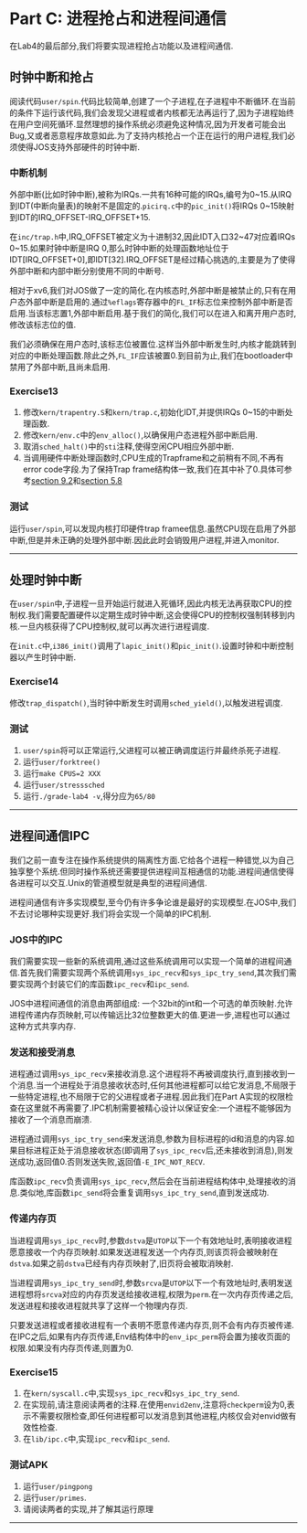 # Part C: 进程抢占和进程间通信
在Lab4的最后部分,我们将要实现进程抢占功能以及进程间通信.

## 时钟中断和抢占
阅读代码`user/spin`.代码比较简单,创建了一个子进程,在子进程中不断循环.在当前的条件下运行该代码,我们会发现父进程或者内核都无法再运行了,因为子进程始终在用户空间死循环.显然理想的操作系统必须避免这种情况,因为开发者可能会出Bug,又或者恶意程序故意如此.为了支持内核抢占一个正在运行的用户进程,我们必须使得JOS支持外部硬件的时钟中断.

### 中断机制
外部中断(比如时钟中断),被称为IRQs.一共有16种可能的IRQs,编号为0~15.从IRQ到IDT(中断向量表)的映射不是固定的.`picirq.c`中的`pic_init()`将IRQs 0~15映射到IDT的IRQ_OFFSET-IRQ_OFFSET+15.

在`inc/trap.h`中,IRQ_OFFSET被定义为十进制32,因此IDT入口32~47对应着IRQs 0~15.如果时钟中断是IRQ 0,那么时钟中断的处理函数地址位于IDT[IRQ_OFFSET+0],即IDT[32].IRQ_OFFSET是经过精心挑选的,主要是为了使得外部中断和内部中断分别使用不同的中断号.

相对于xv6,我们对JOS做了一定的简化.在内核态时,外部中断是被禁止的,只有在用户态外部中断是启用的.通过`%eflags`寄存器中的`FL_IF`标志位来控制外部中断是否启用.当该标志置1,外部中断启用.基于我们的简化,我们可以在进入和离开用户态时,修改该标志位的值.

我们必须确保在用户态时,该标志位被置位.这样当外部中断发生时,内核才能跳转到对应的中断处理函数.除此之外,`FL_IF`应该被置0.到目前为止,我们在bootloader中禁用了外部中断,且尚未启用.

### Exercise13
1. 修改`kern/trapentry.S`和`kern/trap.c`,初始化IDT,并提供IRQs 0~15的中断处理函数.
2. 修改`kern/env.c`中的`env_alloc()`,以确保用户态进程外部中断启用.
3. 取消`sched_halt()`中的`sti`注释,使得空闲CPU相应外部中断.
4. 当调用硬件中断处理函数时,CPU生成的Trapframe和之前稍有不同,不再有error code字段.为了保持Trap frame结构体一致,我们在其中补了0.具体可参考[section 9.2](https://pdos.csail.mit.edu/6.828/2017/readings/i386/toc.htm)和[section 5.8](https://pdos.csail.mit.edu/6.828/2017/readings/ia32/IA32-3A.pdf)

### 测试
运行`user/spin`,可以发现内核打印硬件trap framee信息.虽然CPU现在启用了外部中断,但是并未正确的处理外部中断.因此此时会销毁用户进程,并进入monitor.


---

## 处理时钟中断
在`user/spin`中,子进程一旦开始运行就进入死循环,因此内核无法再获取CPU的控制权.我们需要配置硬件以定期生成时钟中断,这会使得CPU的控制权强制转移到内核.一旦内核获得了CPU控制权,就可以再次进行进程调度.

在`init.c`中,`i386_init()`调用了`lapic_init()`和`pic_init()`.设置时钟和中断控制器以产生时钟中断.

### Exercise14
修改`trap_dispatch()`,当时钟中断发生时调用`sched_yield()`,以触发进程调度.

### 测试
1. `user/spin`将可以正常运行,父进程可以被正确调度运行并最终杀死子进程.
2. 运行`user/forktree()`
3. 运行`make CPUS=2 XXX`
4. 运行`user/stresssched`
5. 运行`./grade-lab4 -v`,得分应为`65/80`

---

## 进程间通信IPC
我们之前一直专注在操作系统提供的隔离性方面.它给各个进程一种错觉,以为自己独享整个系统.但同时操作系统还需要提供进程间互相通信的功能.进程间通信使得各进程可以交互.Unix的管道模型就是典型的进程间通信.

进程间通信有许多实现模型,至今仍有许多争论谁是最好的实现模型.在JOS中,我们不去讨论哪种实现更好.我们将会实现一个简单的IPC机制.

### JOS中的IPC
我们需要实现一些新的系统调用,通过这些系统调用可以实现一个简单的进程间通信.首先我们需要实现两个系统调用`sys_ipc_recv`和`sys_ipc_try_send`,其次我们需要实现两个封装它们的库函数`ipc_recv`和`ipc_send`.

JOS中进程间通信的消息由两部组成: 一个32bit的int和一个可选的单页映射.允许进程传递内存页映射,可以传输远比32位整数更大的值.更进一步,进程也可以通过这种方式共享内存.

### 发送和接受消息
进程通过调用`sys_ipc_recv`来接收消息.这个进程将不再被调度执行,直到接收到一个消息.当一个进程处于消息接收状态时,任何其他进程都可以给它发消息,不局限于一些特定进程,也不局限于它的父进程或者子进程.因此我们在Part A实现的权限检查在这里就不再需要了.IPC机制需要被精心设计以保证安全:一个进程不能够因为接收了一个消息而崩溃.

进程通过调用`sys_ipc_try_send`来发送消息,参数为目标进程的id和消息的内容.如果目标进程正处于消息接收状态(即调用了`sys_ipc_recv`后,还未接收到消息),则发送成功,返回值0.否则发送失败,返回值`-E_IPC_NOT_RECV`.

库函数`ipc_recv`负责调用`sys_ipc_recv`,然后会在当前进程结构体中,处理接收的消息.类似地,库函数`ipc_send`将会重复调用`sys_ipc_try_send`,直到发送成功.

### 传递内存页
当进程调用`sys_ipc_recv`时,参数`dstva`是`UTOP`以下一个有效地址时,表明接收进程愿意接收一个内存页映射.如果发送进程发送一个内存页,则该页将会被映射在`dstva`.如果之前`dstva`已经有内存页映射了,旧页将会被取消映射.

当进程调用`sys_ipc_try_send`时,参数`srcva`是`UTOP`以下一个有效地址时,表明发送进程想将`srcva`对应的内存页发送给接收进程,权限为`perm`.在一次内存页传递之后,发送进程和接收进程就共享了这样一个物理内存页.

只要发送进程或者接收进程有一个表明不愿意传递内存页,则不会有内存页被传递.在IPC之后,如果有内存页传递,Env结构体中的`env_ipc_perm`将会置为接收页面的权限.如果没有内存页传递,则置为0.

### Exercise15
1. 在`kern/syscall.c`中,实现`sys_ipc_recv`和`sys_ipc_try_send`.
2. 在实现前,请注意阅读两者的注释.在使用`envid2env`,注意将`checkperm`设为0,表示不需要权限检查,即任何进程都可以发消息到其他进程,内核仅会对envid做有效性检查.
3. 在`lib/ipc.c`中,实现`ipc_recv`和`ipc_send`.

### 测试APK
1. 运行`user/pingpong`
2. 运行`user/primes`.
3. 请阅读两者的实现,并了解其运行原理






































---
